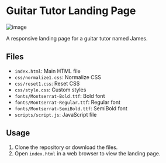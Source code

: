 # Guitar Tutor Landing Page

![image](https://github.com/01cheese/Lending-for-guitar/assets/115219323/9cc202d0-a78a-497a-8bdc-bde2dd7d2724)


A responsive landing page for a guitar tutor named James.

## Files
- `index.html`: Main HTML file
- `css/normalize1.css`: Normalize CSS
- `css/reset1.css`: Reset CSS
- `css/style.css`: Custom styles
- `fonts/Montserrat-Bold.ttf`: Bold font
- `fonts/Montserrat-Regular.ttf`: Regular font
- `fonts/Montserrat-SemiBold.ttf`: SemiBold font
- `scripts/script.js`: JavaScript file

## Usage
1. Clone the repository or download the files.
2. Open `index.html` in a web browser to view the landing page.
